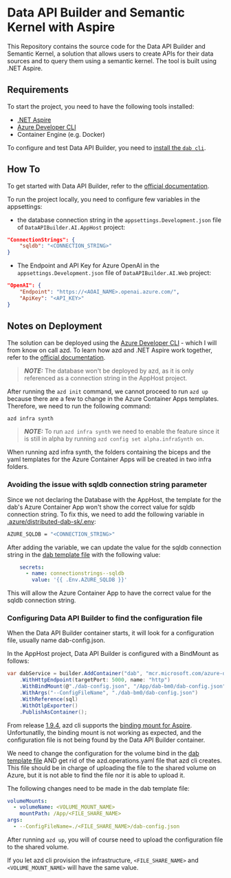 # Data API Builder and Semantic Kernel with Aspire

This Repository contains the source code for the Data API Builder and Semantic Kernel, a solution that allows users to create APIs for their data sources and to query them using a semantic kernel. The tool is built using .NET Aspire.

## Requirements

To start the project, you need to have the following tools installed:
- [.NET Aspire](https://learn.microsoft.com/en-us/dotnet/aspire/fundamentals/setup-tooling?tabs=windows&pivots=visual-studio)
- [Azure Developer CLI](https://learn.microsoft.com/en-us/azure/developer/azure-developer-cli/install-azd?tabs=winget-windows%2Cbrew-mac%2Cscript-linux&pivots=os-windows)
- Container Engine (e.g. Docker)

To configure and test Data API Builder, you need to [install the `dab cli`](https://learn.microsoft.com/en-us/azure/data-api-builder/how-to-install-cli).

## How To

To get started with Data API Builder, refer to the [official documentation](https://learn.microsoft.com/en-us/azure/data-api-builder/).

To run the project locally, you need to configure few variables in the appsettings:
- the database connection string in the `appsettings.Development.json` file of `DataAPIBuilder.AI.AppHost` project:
```json
"ConnectionStrings": {
    "sqldb": "<CONNECTION_STRING>"
}
```
- The Endpoint and API Key for Azure OpenAI in the `appsettings.Development.json` file of `DataAPIBuilder.AI.Web` project:
```json
"OpenAI": {
    "Endpoint": "https://<AOAI_NAME>.openai.azure.com/",
    "ApiKey": "<API_KEY>"
}
```

## Notes on Deployment

The solution can be deployed using the [Azure Developer CLI](https://learn.microsoft.com/en-us/azure/developer/azure-developer-cli/overview) - which I will from know on call azd.
To learn how azd and .NET Aspire work together, refer to the [official documentation](https://learn.microsoft.com/en-us/dotnet/aspire/deployment/azure/aca-deployment-github-actions?tabs=windows&pivots=github-actions).

> **_NOTE:_**  The database won't be deployed by azd, as it is only referenced as a connection string in the AppHost project.

After running the `azd init` command, we cannot proceed to run `azd up` because there are a few to change in the Azure Container Apps templates. Therefore, we need to run the following command:
```bash
azd infra synth
```

> **_NOTE:_**  To run `azd infra synth` we need to enable the feature since it is still in alpha by running `azd config set alpha.infraSynth on`.

When running azd infra synth, the folders containing the biceps and the yaml templates for the Azure Container Apps will be created in two infra folders.

### Avoiding the issue with sqldb connection string parameter

Since we not declaring the Database with the AppHost, the template for the dab's Azure Container App won't show the correct value for sqldb connection string. To fix this, we need to add the following variable in [.azure/distributed-dab-sk/.env](./src/DataAPIBuilder.AI/.azure/distributed-dab-sk/.env):
```bash
AZURE_SQLDB = "<CONNECTION_STRING>"
```

After adding the variable, we can update the value for the sqldb connection string in the [dab template file](./src/DataAPIBuilder.AI/DataAPIBuilder.AI.AppHost/infra/dab.tmpl.yaml) with the following value:
```yaml
    secrets:
      - name: connectionstrings--sqldb
        value: '{{ .Env.AZURE_SQLDB }}'
```

This will allow the Azure Container App to have the correct value for the sqldb connection string.

### Configuring Data API Builder to find the configuration file

When the Data API Builder container starts, it will look for a configuration file, usually name dab-config.json.

In the AppHost project, Data API Builder is configured with a BindMount as follows:
```csharp
var dabService = builder.AddContainer("dab", "mcr.microsoft.com/azure-databases/data-api-builder")
    .WithHttpEndpoint(targetPort: 5000, name: "http")
    .WithBindMount(@"./dab-config.json", "/App/dab-bm0/dab-config.json", true)
    .WithArgs("--ConfigFileName", "./dab-bm0/dab-config.json")
    .WithReference(sql)
    .WithOtlpExporter()
    .PublishAsContainer();
```

From release [1.9.4](https://github.com/Azure/azure-dev/releases/tag/azure-dev-cli_1.9.4), azd cli supports the [binding mount for Aspire](https://github.com/Azure/azure-dev/pull/3790). Unfortunatlly, the binding mount is not working as expected, and the configuration file is not being found by the Data API Builder container.

We need to change the configuration for the volume bind in the [dab template file](./src/DataAPIBuilder.AI/DataAPIBuilder.AI.AppHost/infra/dab.tmpl.yaml) AND get rid of the azd.operations.yaml file that azd cli creates. This file should be in charge of uploading the file to the shared volume on Azure, but it is not able to find the file nor it is able to upload it.

The following changes need to be made in the dab template file:
```yaml
volumeMounts:
  - volumeName: <VOLUME_MOUNT_NAME>
    mountPath: /App/<FILE_SHARE_NAME>
args:
  - --ConfigFileName=./<FILE_SHARE_NAME>/dab-config.json
```

After running `azd up`, you will of course need to upload the configuration file to the shared volume.

If you let azd cli provision the infrastructure, `<FILE_SHARE_NAME>` and `<VOLUME_MOUNT_NAME>` will have the same value.